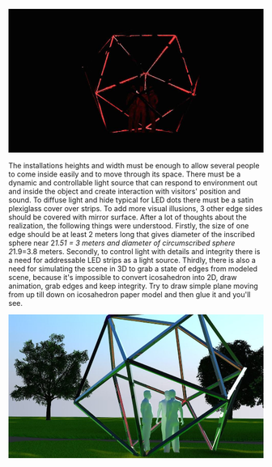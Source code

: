 ![Concept 3D model](../project_images/concept_model1.jpg?raw=true "Concept 3D model")

The installations heights and width must be enough to allow several people to come inside easily and to move through its space. There must be a dynamic and controllable light source that can respond to environment out and inside the object and create interaction with visitors' position and sound. To diffuse light and hide typical for LED dots there must be a satin plexiglass cover over strips. To add more visual illusions, 3 other edge sides should be covered with mirror surface. After a lot of thoughts about the realization, the following things were understood.
Firstly, the size of one edge should be at least 2 meters long that gives diameter of the inscribed sphere near 2*1.51 = 3 meters and diameter of circumscribed sphere 2*1.9=3.8 meters. 
Secondly, to control light with details and integrity there is a need for addressable LED strips as a light source. 
Thirdly, there is also a need for simulating the scene in 3D to grab a state of edges from modeled scene, because it's impossible to convert icosahedron into 2D, draw animation, grab edges and keep integrity. Try to draw simple plane moving from up till down on icosahedron paper model and then glue it and you'll see.

![Concept 3D model in daylight](../project_images/concept_model2.jpg?raw=true "Concept 3D model in daylight")
